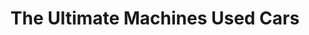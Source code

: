 ---
title: "The Ultimate Machines Used Cars"
url: /denver/the-ultimate-machines-used-cars/
shop: car
---